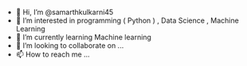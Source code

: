 - 👋 Hi, I’m @samarthkulkarni45
- 👀 I’m interested in programming ( Python ) , Data Science , Machine Learning
- 🌱 I’m currently learning Machine learning
- 💞️ I’m looking to collaborate on ...
- 📫 How to reach me ...

<!---
samarthkulkarni45/samarthkulkarni45 is a ✨ special ✨ repository because its `README.md` (this file) appears on your GitHub profile.
You can click the Preview link to take a look at your changes.
--->
